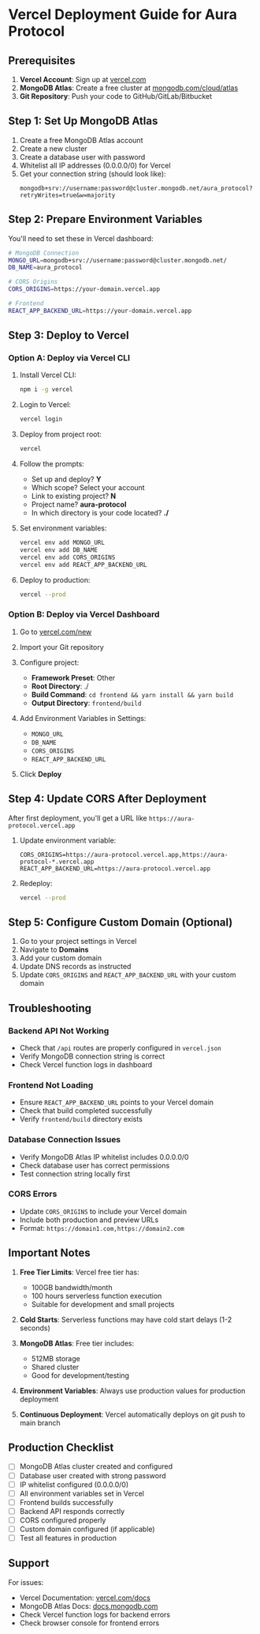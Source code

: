 # Vercel Deployment Guide for Aura Protocol

## Prerequisites

1. **Vercel Account**: Sign up at [vercel.com](https://vercel.com)
2. **MongoDB Atlas**: Create a free cluster at [mongodb.com/cloud/atlas](https://www.mongodb.com/cloud/atlas)
3. **Git Repository**: Push your code to GitHub/GitLab/Bitbucket

## Step 1: Set Up MongoDB Atlas

1. Create a free MongoDB Atlas account
2. Create a new cluster
3. Create a database user with password
4. Whitelist all IP addresses (0.0.0.0/0) for Vercel
5. Get your connection string (should look like):
   ```
   mongodb+srv://username:password@cluster.mongodb.net/aura_protocol?retryWrites=true&w=majority
   ```

## Step 2: Prepare Environment Variables

You'll need to set these in Vercel dashboard:

```bash
# MongoDB Connection
MONGO_URL=mongodb+srv://username:password@cluster.mongodb.net/
DB_NAME=aura_protocol

# CORS Origins
CORS_ORIGINS=https://your-domain.vercel.app

# Frontend
REACT_APP_BACKEND_URL=https://your-domain.vercel.app
```

## Step 3: Deploy to Vercel

### Option A: Deploy via Vercel CLI

1. Install Vercel CLI:
   ```bash
   npm i -g vercel
   ```

2. Login to Vercel:
   ```bash
   vercel login
   ```

3. Deploy from project root:
   ```bash
   vercel
   ```

4. Follow the prompts:
   - Set up and deploy? **Y**
   - Which scope? Select your account
   - Link to existing project? **N**
   - Project name? **aura-protocol**
   - In which directory is your code located? **./**

5. Set environment variables:
   ```bash
   vercel env add MONGO_URL
   vercel env add DB_NAME
   vercel env add CORS_ORIGINS
   vercel env add REACT_APP_BACKEND_URL
   ```

6. Deploy to production:
   ```bash
   vercel --prod
   ```

### Option B: Deploy via Vercel Dashboard

1. Go to [vercel.com/new](https://vercel.com/new)
2. Import your Git repository
3. Configure project:
   - **Framework Preset**: Other
   - **Root Directory**: ./
   - **Build Command**: `cd frontend && yarn install && yarn build`
   - **Output Directory**: `frontend/build`

4. Add Environment Variables in Settings:
   - `MONGO_URL`
   - `DB_NAME`
   - `CORS_ORIGINS`
   - `REACT_APP_BACKEND_URL`

5. Click **Deploy**

## Step 4: Update CORS After Deployment

After first deployment, you'll get a URL like `https://aura-protocol.vercel.app`

1. Update environment variable:
   ```
   CORS_ORIGINS=https://aura-protocol.vercel.app,https://aura-protocol-*.vercel.app
   REACT_APP_BACKEND_URL=https://aura-protocol.vercel.app
   ```

2. Redeploy:
   ```bash
   vercel --prod
   ```

## Step 5: Configure Custom Domain (Optional)

1. Go to your project settings in Vercel
2. Navigate to **Domains**
3. Add your custom domain
4. Update DNS records as instructed
5. Update `CORS_ORIGINS` and `REACT_APP_BACKEND_URL` with your custom domain

## Troubleshooting

### Backend API Not Working

- Check that `/api` routes are properly configured in `vercel.json`
- Verify MongoDB connection string is correct
- Check Vercel function logs in dashboard

### Frontend Not Loading

- Ensure `REACT_APP_BACKEND_URL` points to your Vercel domain
- Check that build completed successfully
- Verify `frontend/build` directory exists

### Database Connection Issues

- Verify MongoDB Atlas IP whitelist includes 0.0.0.0/0
- Check database user has correct permissions
- Test connection string locally first

### CORS Errors

- Update `CORS_ORIGINS` to include your Vercel domain
- Include both production and preview URLs
- Format: `https://domain1.com,https://domain2.com`

## Important Notes

1. **Free Tier Limits**: Vercel free tier has:
   - 100GB bandwidth/month
   - 100 hours serverless function execution
   - Suitable for development and small projects

2. **Cold Starts**: Serverless functions may have cold start delays (1-2 seconds)

3. **MongoDB Atlas**: Free tier includes:
   - 512MB storage
   - Shared cluster
   - Good for development/testing

4. **Environment Variables**: Always use production values for production deployment

5. **Continuous Deployment**: Vercel automatically deploys on git push to main branch

## Production Checklist

- [ ] MongoDB Atlas cluster created and configured
- [ ] Database user created with strong password
- [ ] IP whitelist configured (0.0.0.0/0)
- [ ] All environment variables set in Vercel
- [ ] Frontend builds successfully
- [ ] Backend API responds correctly
- [ ] CORS configured properly
- [ ] Custom domain configured (if applicable)
- [ ] Test all features in production

## Support

For issues:
- Vercel Documentation: [vercel.com/docs](https://vercel.com/docs)
- MongoDB Atlas Docs: [docs.mongodb.com](https://docs.mongodb.com)
- Check Vercel function logs for backend errors
- Check browser console for frontend errors
